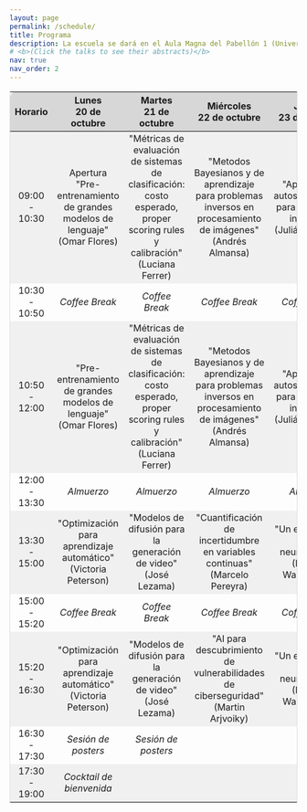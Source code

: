 ```yaml
---
layout: page
permalink: /schedule/
title: Programa
description: La escuela se dará en el Aula Magna del Pabellón 1 (Universidad de Buenos Aires), entre el 20 de octubre y el 24 de octubre 2025.
# <b>(Click the talks to see their abstracts)</b>
nav: true
nav_order: 2
---
```

<div>
<table id="schedule-table" style="border-collapse:collapse; width:100%; text-align:center; border: 1px solid #ddd;">
  <tr class="header" style="background-color:rgb(215, 215, 215); border-top: 1pt solid white; border-bottom: 1pt solid black;">
    <!-- resto del código igual -->
    <th style="border-top-left-radius: 10px; width: 15%;">Horario</th>
    <th style="width: 17%;">Lunes<br>20 de octubre</th>
    <th style="width: 17%;">Martes<br>21 de octubre</th>
    <th style="width: 17%;">Miércoles<br>22 de octubre</th>
    <th style="width: 17%;">Jueves<br>23 de octubre</th>
    <th style="width: 17%; border-top-right-radius: 10px;">Viernes<br>24 de octubre</th>
  </tr>
  
  <!-- 09:00 - 10:30 -->
  <tr style="background-color:rgb(240,240,240);">
    <td>09:00 - 10:30</td>
    <td>Apertura<br>"Pre-entrenamiento de grandes modelos de lenguaje" (Omar Flores)</td>
    <td>"Métricas de evaluación de sistemas de clasificación: costo esperado, proper scoring rules y calibración" (Luciana Ferrer)</td>
    <td>"Metodos Bayesianos y de aprendizaje para problemas inversos en procesamiento de imágenes" (Andrés Almansa)</td>
    <td>"Aprendizaje autosupervisado para problemas inversos" (Julián Tachella)</td>
    <td>"Transporte Óptimo Computacional" (Marco Cuturi)</td>
  </tr>

  <!-- 10:30 - 10:50 -->
  <tr>
    <td>10:30 - 10:50</td>
    <td><i>Coffee Break</i></td>
    <td><i>Coffee Break</i></td>
    <td><i>Coffee Break</i></td>
    <td><i>Coffee Break</i></td>
    <td><i>Coffee Break</i></td>
  </tr>

  <!-- 10:50 - 12:00 -->
  <tr style="background-color:rgb(240,240,240);">
    <td>10:50 - 12:00</td>
    <td>"Pre-entrenamiento de grandes modelos de lenguaje" (Omar Flores)</td>
    <td>"Métricas de evaluación de sistemas de clasificación: costo esperado, proper scoring rules y calibración" (Luciana Ferrer)</td>
    <td>"Metodos Bayesianos y de aprendizaje para problemas inversos en procesamiento de imágenes" (Andrés Almansa)</td>
    <td>"Aprendizaje autosupervisado para problemas inversos" (Julián Tachella)</td>
    <td>"Transporte Óptimo Computacional" (Marco Cuturi)</td>
  </tr>

  <!-- 12:00 - 13:30 -->
  <tr>
    <td>12:00 - 13:30</td>
    <td><i>Almuerzo</i></td>
    <td><i>Almuerzo</i></td>
    <td><i>Almuerzo</i></td>
    <td><i>Almuerzo</i></td>
    <td><i>Almuerzo / Tiempo libre</i></td>
  </tr>

  <!-- 13:30 - 15:00 -->
  <tr style="background-color:rgb(240,240,240);">
    <td>13:30 - 15:00</td>
    <td>"Optimización para aprendizaje automático" (Victoria Peterson)</td>
    <td>"Modelos de difusión para la generación de video" (José Lezama)</td>
    <td>"Cuantificación de incertidumbre en variables continuas" (Marcelo Pereyra)</td>
    <td>"Un enfoque ML a la neurociencia" (Demian Wasserman)</td>
    <td></td>
  </tr>

  <!-- 15:00 - 15:20 -->
  <tr>
    <td>15:00 - 15:20</td>
    <td><i>Coffee Break</i></td>
    <td><i>Coffee Break</i></td>
    <td><i>Coffee Break</i></td>
    <td><i>Coffee Break</i></td>
    <td></td>
  </tr>

  <!-- 15:20 - 16:30 -->
  <tr style="background-color:rgb(240,240,240);">
    <td>15:20 - 16:30</td>
    <td>"Optimización para aprendizaje automático" (Victoria Peterson)</td>
    <td>"Modelos de difusión para la generación de video" (José Lezama)</td>
    <td>"AI para descubrimiento de vulnerabilidades de ciberseguridad" (Martin Arjvoiky)</td>
    <td>"Un enfoque ML a la neurociencia" (Demian Wasserman)</td>
    <td></td>
  </tr>

  <!-- 16:30 - 17:30 -->
  <tr>
    <td>16:30 - 17:30</td>
    <td><i>Sesión de posters</i></td>
    <td><i>Sesión de posters</i></td>
    <td></td>
    <td></td>
    <td></td>
  </tr>

  <!-- 17:30 - 19:00 -->
  <tr style="background-color:rgb(240,240,240);">
    <td>17:30 - 19:00</td>
    <td><i>Cocktail de bienvenida</i></td>
    <td></td>
    <td></td>
    <td></td>
    <td></td>
  </tr>
</table>
</div>
